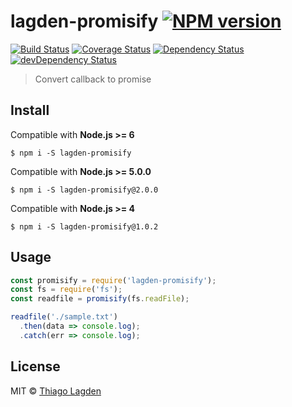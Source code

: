 # lagden-promisify [![NPM version](https://img.shields.io/npm/v/lagden-promisify.svg)](https://www.npmjs.com/package/lagden-promisify)
[![Build Status](https://travis-ci.org/lagden/promisify.svg?branch=master)](https://travis-ci.org/lagden/promisify)
[![Coverage Status](https://coveralls.io/repos/lagden/promisify/badge.svg?branch=master&service=github)](https://coveralls.io/github/lagden/promisify?branch=master)
[![Dependency Status](https://david-dm.org/lagden/promisify.svg)](https://david-dm.org/lagden/promisify)
[![devDependency Status](https://david-dm.org/lagden/promisify/dev-status.svg)](https://david-dm.org/lagden/promisify#info=devDependencies)

> Convert callback to promise


## Install

Compatible with **Node.js >= 6**

```
$ npm i -S lagden-promisify
```

Compatible with **Node.js >= 5.0.0**

```
$ npm i -S lagden-promisify@2.0.0
```

Compatible with **Node.js >= 4**

```
$ npm i -S lagden-promisify@1.0.2
```


## Usage

```javascript
const promisify = require('lagden-promisify');
const fs = require('fs');
const readfile = promisify(fs.readFile);

readfile('./sample.txt')
  .then(data => console.log);
  .catch(err => console.log);
```


## License

MIT © [Thiago Lagden](http://lagden.in)
